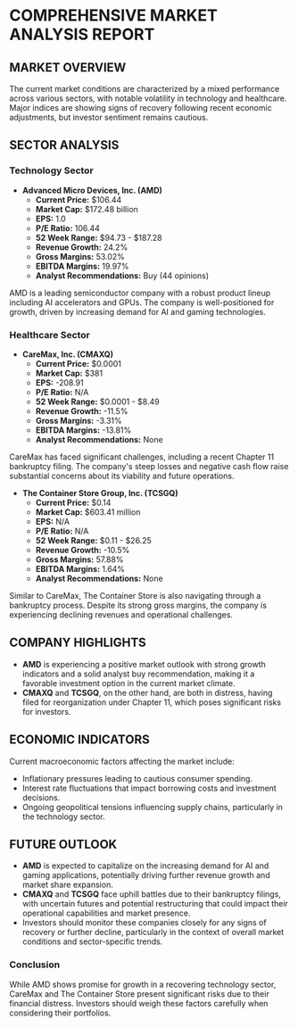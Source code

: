 # COMPREHENSIVE MARKET ANALYSIS REPORT

## MARKET OVERVIEW
The current market conditions are characterized by a mixed performance across various sectors, with notable volatility in technology and healthcare. Major indices are showing signs of recovery following recent economic adjustments, but investor sentiment remains cautious.

## SECTOR ANALYSIS
### Technology Sector
- **Advanced Micro Devices, Inc. (AMD)**
  - **Current Price:** $106.44
  - **Market Cap:** $172.48 billion
  - **EPS:** 1.0
  - **P/E Ratio:** 106.44
  - **52 Week Range:** $94.73 - $187.28
  - **Revenue Growth:** 24.2%
  - **Gross Margins:** 53.02%
  - **EBITDA Margins:** 19.97%
  - **Analyst Recommendations:** Buy (44 opinions)

AMD is a leading semiconductor company with a robust product lineup including AI accelerators and GPUs. The company is well-positioned for growth, driven by increasing demand for AI and gaming technologies.

### Healthcare Sector
- **CareMax, Inc. (CMAXQ)**
  - **Current Price:** $0.0001
  - **Market Cap:** $381
  - **EPS:** -208.91
  - **P/E Ratio:** N/A
  - **52 Week Range:** $0.0001 - $8.49
  - **Revenue Growth:** -11.5%
  - **Gross Margins:** -3.31%
  - **EBITDA Margins:** -13.81%
  - **Analyst Recommendations:** None

CareMax has faced significant challenges, including a recent Chapter 11 bankruptcy filing. The company's steep losses and negative cash flow raise substantial concerns about its viability and future operations.

- **The Container Store Group, Inc. (TCSGQ)**
  - **Current Price:** $0.14
  - **Market Cap:** $603.41 million
  - **EPS:** N/A
  - **P/E Ratio:** N/A
  - **52 Week Range:** $0.11 - $26.25
  - **Revenue Growth:** -10.5%
  - **Gross Margins:** 57.88%
  - **EBITDA Margins:** 1.64%
  - **Analyst Recommendations:** None

Similar to CareMax, The Container Store is also navigating through a bankruptcy process. Despite its strong gross margins, the company is experiencing declining revenues and operational challenges.

## COMPANY HIGHLIGHTS
- **AMD** is experiencing a positive market outlook with strong growth indicators and a solid analyst buy recommendation, making it a favorable investment option in the current market climate.
- **CMAXQ** and **TCSGQ**, on the other hand, are both in distress, having filed for reorganization under Chapter 11, which poses significant risks for investors.

## ECONOMIC INDICATORS
Current macroeconomic factors affecting the market include:
- Inflationary pressures leading to cautious consumer spending.
- Interest rate fluctuations that impact borrowing costs and investment decisions.
- Ongoing geopolitical tensions influencing supply chains, particularly in the technology sector.

## FUTURE OUTLOOK
- **AMD** is expected to capitalize on the increasing demand for AI and gaming applications, potentially driving further revenue growth and market share expansion.
- **CMAXQ** and **TCSGQ** face uphill battles due to their bankruptcy filings, with uncertain futures and potential restructuring that could impact their operational capabilities and market presence.
- Investors should monitor these companies closely for any signs of recovery or further decline, particularly in the context of overall market conditions and sector-specific trends.

### Conclusion
While AMD shows promise for growth in a recovering technology sector, CareMax and The Container Store present significant risks due to their financial distress. Investors should weigh these factors carefully when considering their portfolios.